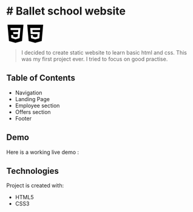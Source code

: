 # # Ballet school website

![alt text](css3.svg)
![alt text](html5.svg)

> I decided to create static website to learn basic html and css. This was my first project ever. I tried to focus on good practise.

## Table of Contents

- Navigation
- Landing Page
- Employee section
- Offers section
- Footer

## Demo

Here is a working live demo :

## Technologies

Project is created with:

- HTML5
- CSS3

